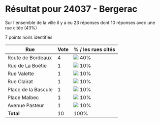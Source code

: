 # Résultat pour 24037 - Bergerac

Sur l'ensemble de la ville il y a eu 23 réponses dont 10 réponses avec une rue citée (43%)

7 points noirs identifiés

| Rue | Vote | % / les rues cités|
|-----|------|-------------------|
| Route de Bordeaux | 4 | <img src="../../img/bar_40.gif" />&nbsp;40%|
| Rue de La Boétie | 1 | <img src="../../img/bar_10.gif" />&nbsp;10%|
| Rue Valette | 1 | <img src="../../img/bar_10.gif" />&nbsp;10%|
| Rue Clairat | 1 | <img src="../../img/bar_10.gif" />&nbsp;10%|
| Place de la Bascule | 1 | <img src="../../img/bar_10.gif" />&nbsp;10%|
| Place Malbec | 1 | <img src="../../img/bar_10.gif" />&nbsp;10%|
| Avenue Pasteur | 1 | <img src="../../img/bar_10.gif" />&nbsp;10%|
| **Total** | 10 | 100%|
